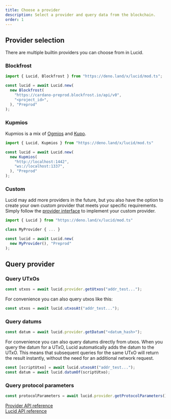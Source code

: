 ```yaml
---
title: Choose a provider
description: Select a provider and query data from the blockchain. 
order: 1
---
```


## Provider selection

There are multiple builtin providers you can choose from in Lucid.

### Blockfrost

```js
import { Lucid, Blockfrost } from "https://deno.land/x/lucid/mod.ts";

const lucid = await Lucid.new(
  new Blockfrost(
    "https://cardano-preprod.blockfrost.io/api/v0",
    "<project_id>",
  ), "Preprod"
);
```

### Kupmios

Kupmios is a mix of [Ogmios](https://ogmios.dev/) and [Kupo](https://cardanosolutions.github.io/kupo/).

```js
import { Lucid, Kupmios } from "https://deno.land/x/lucid/mod.ts"

const lucid = await Lucid.new(
  new Kupmios(
    "http://localhost:1442",
    "ws://localhost:1337",
  ), "Preprod"
);
```

### Custom

Lucid may add more providers in the future, but you also have the option to create your own custom provider that meets your specific requirements. Simply follow the [provider interface](https://deno.land/x/lucid@0.10.1/mod.ts?s=Provider) to implement your custom provider.


```js
import { Lucid } from "https://deno.land/x/lucid/mod.ts"

class MyProvider { ... }

const lucid = await Lucid.new(
  new MyProvider(), "Preprod"
);
```

## Query provider

### Query UTxOs

```js
const utxos = await lucid.provider.getUtxos("addr_test...");
```

For convenience you can also query utxos like this:
```js
const utxos = await lucid.utxosAt("addr_test...");
```

### Query datums

```js
const datum = await lucid.provider.getDatum("<datum_hash>");
```

For convenience you can also query datums directly from utxos.
When you query the datum for a UTxO, Lucid automatically adds the datum to the UTxO. This means that subsequent queries for the same UTxO will return the result instantly, without the need for an additional network request.
```js
const [scriptUtxo] = await lucid.utxosAt("addr_test...");
const datum = await lucid.datumOf(scriptUtxo);
```

### Query protocol parameters
```js
const protocolParameters = await lucid.provider.getProtocolParameters();
```

[Provider API reference](https://deno.land/x/lucid@0.10.1/mod.ts?s=Provider)\
[Lucid API reference](https://deno.land/x/lucid@0.10.1/mod.ts?s=Lucid)
